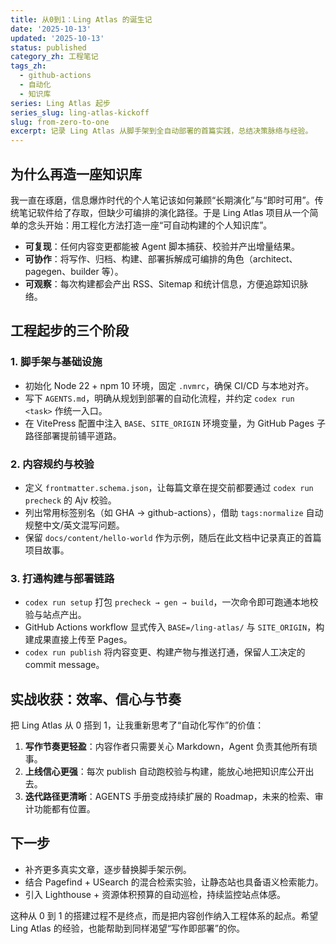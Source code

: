 ```yaml
---
title: 从0到1：Ling Atlas 的诞生记
date: '2025-10-13'
updated: '2025-10-13'
status: published
category_zh: 工程笔记
tags_zh:
  - github-actions
  - 自动化
  - 知识库
series: Ling Atlas 起步
series_slug: ling-atlas-kickoff
slug: from-zero-to-one
excerpt: 记录 Ling Atlas 从脚手架到全自动部署的首篇实践，总结决策脉络与经验。
---
```


## 为什么再造一座知识库

我一直在琢磨，信息爆炸时代的个人笔记该如何兼顾“长期演化”与“即时可用”。传统笔记软件给了存取，但缺少可编排的演化路径。于是 Ling Atlas 项目从一个简单的念头开始：用工程化方法打造一座“可自动构建的个人知识库”。

- **可复现**：任何内容变更都能被 Agent 脚本捕获、校验并产出增量结果。
- **可协作**：将写作、归档、构建、部署拆解成可编排的角色（architect、pagegen、builder 等）。
- **可观察**：每次构建都会产出 RSS、Sitemap 和统计信息，方便追踪知识脉络。

## 工程起步的三个阶段

### 1. 脚手架与基础设施

- 初始化 Node 22 + npm 10 环境，固定 `.nvmrc`，确保 CI/CD 与本地对齐。
- 写下 `AGENTS.md`，明确从规划到部署的自动化流程，并约定 `codex run <task>` 作统一入口。
- 在 VitePress 配置中注入 `BASE`、`SITE_ORIGIN` 环境变量，为 GitHub Pages 子路径部署提前铺平道路。

### 2. 内容规约与校验

- 定义 `frontmatter.schema.json`，让每篇文章在提交前都要通过 `codex run precheck` 的 Ajv 校验。
- 列出常用标签别名（如 GHA → github-actions），借助 `tags:normalize` 自动规整中文/英文混写问题。
- 保留 `docs/content/hello-world` 作为示例，随后在此文档中记录真正的首篇项目故事。

### 3. 打通构建与部署链路

- `codex run setup` 打包 `precheck → gen → build`，一次命令即可跑通本地校验与站点产出。
- GitHub Actions workflow 显式传入 `BASE=/ling-atlas/` 与 `SITE_ORIGIN`，构建成果直接上传至 Pages。
- `codex run publish` 将内容变更、构建产物与推送打通，保留人工决定的 commit message。

## 实战收获：效率、信心与节奏

把 Ling Atlas 从 0 搭到 1，让我重新思考了“自动化写作”的价值：

1. **写作节奏更轻盈**：内容作者只需要关心 Markdown，Agent 负责其他所有琐事。
2. **上线信心更强**：每次 publish 自动跑校验与构建，能放心地把知识库公开出去。
3. **迭代路径更清晰**：AGENTS 手册变成持续扩展的 Roadmap，未来的检索、审计功能都有位置。

## 下一步

- 补齐更多真实文章，逐步替换脚手架示例。
- 结合 Pagefind + USearch 的混合检索实验，让静态站也具备语义检索能力。
- 引入 Lighthouse + 资源体积预算的自动巡检，持续监控站点体感。

这种从 0 到 1 的搭建过程不是终点，而是把内容创作纳入工程体系的起点。希望 Ling Atlas 的经验，也能帮助到同样渴望“写作即部署”的你。
